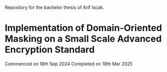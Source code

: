 Repository for the bachelor thesis of Arif Iscak.

# Implementation of Domain-Oriented Masking on a Small Scale Advanced Encryption Standard

Commenced on 18th Sep 2024
Completed on 18th Mar 2025
